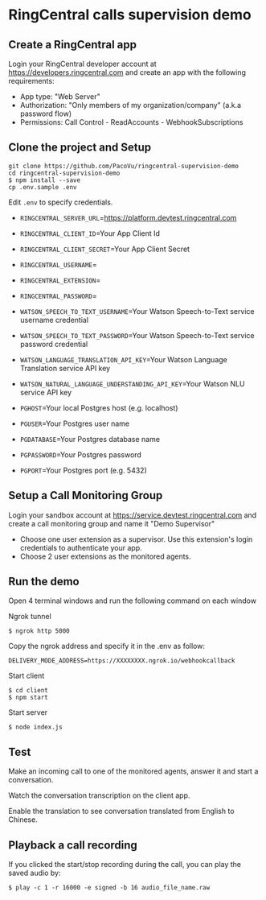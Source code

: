 # RingCentral calls supervision demo

## Create a RingCentral app
Login your RingCentral developer account at https://developers.ringcentral.com and create an app with the following requirements:
- App type: "Web Server"
- Authorization: "Only members of my organization/company" (a.k.a password flow)
- Permissions: Call Control - ReadAccounts - WebhookSubscriptions

## Clone the project and Setup

```
git clone https://github.com/PacoVu/ringcentral-supervision-demo
cd ringcentral-supervision-demo
$ npm install --save
cp .env.sample .env
```

Edit `.env` to specify credentials.

- `RINGCENTRAL_SERVER_URL`=https://platform.devtest.ringcentral.com
- `RINGCENTRAL_CLIENT_ID`=Your App Client Id
- `RINGCENTRAL_CLIENT_SECRET`=Your App Client Secret

- `RINGCENTRAL_USERNAME`=
- `RINGCENTRAL_EXTENSION`=
- `RINGCENTRAL_PASSWORD`=

 - `WATSON_SPEECH_TO_TEXT_USERNAME`=Your Watson Speech-to-Text service username credential
 - `WATSON_SPEECH_TO_TEXT_PASSWORD`=Your Watson Speech-to-Text service password credential
 - `WATSON_LANGUAGE_TRANSLATION_API_KEY`=Your Watson Language Translation service API key
 - `WATSON_NATURAL_LANGUAGE_UNDERSTANDING_API_KEY`=Your Watson NLU service API key

 - `PGHOST`=Your local Postgres host (e.g. localhost)
 - `PGUSER`=Your Postgres user name
 - `PGDATABASE`=Your Postgres database name
 - `PGPASSWORD`=Your Postgres password
 - `PGPORT`=Your Postgres port (e.g. 5432)

## Setup a Call Monitoring Group
Login your sandbox account at https://service.devtest.ringcentral.com and create a call monitoring group and name it "Demo Supervisor"

- Choose one user extension as a supervisor. Use this extension's login credentials to authenticate your app.
- Choose 2 user extensions as the monitored agents.

## Run the demo
Open 4 terminal windows and run the following command on each window

Ngrok tunnel
```
$ ngrok http 5000
```
Copy the ngrok address and specify it in the .env as follow:

`DELIVERY_MODE_ADDRESS=https://XXXXXXXX.ngrok.io/webhookcallback`

Start client
```
$ cd client
$ npm start
```

Start server
```
$ node index.js
```

## Test

Make an incoming call to one of the monitored agents, answer it and start a conversation.

Watch the conversation transcription on the client app.

Enable the translation to see conversation translated from English to Chinese.

## Playback a call recording

If you clicked the start/stop recording during the call, you can play the saved audio by:

```
$ play -c 1 -r 16000 -e signed -b 16 audio_file_name.raw
```
